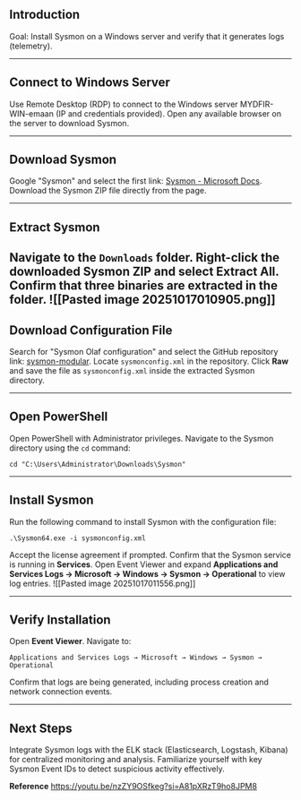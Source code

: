 ## Introduction

Goal: Install Sysmon on a Windows server and verify that it generates logs (telemetry).

---

## Connect to Windows Server

Use Remote Desktop (RDP) to connect to the Windows server MYDFIR-WIN-emaan (IP and credentials provided). Open any available browser on the server to download Sysmon.

---

## Download Sysmon

Google "Sysmon" and select the first link: [Sysmon - Microsoft Docs](https://learn.microsoft.com/en-us/sysinternals/downloads/sysmon). Download the Sysmon ZIP file directly from the page.

---

## Extract Sysmon

Navigate to the `Downloads` folder. Right-click the downloaded Sysmon ZIP and select **Extract All**. Confirm that three binaries are extracted in the folder.
![[Pasted image 20251017010905.png]]
---

## Download Configuration File

Search for "Sysmon Olaf configuration" and select the GitHub repository link: [sysmon-modular](https://github.com/olafhartong/sysmon-modular). Locate `sysmonconfig.xml` in the repository. Click **Raw** and save the file as `sysmonconfig.xml` inside the extracted Sysmon directory.

---

## Open PowerShell

Open PowerShell with Administrator privileges. Navigate to the Sysmon directory using the `cd` command:

`cd "C:\Users\Administrator\Downloads\Sysmon"`

---

## Install Sysmon

Run the following command to install Sysmon with the configuration file:

`.\Sysmon64.exe -i sysmonconfig.xml`

Accept the license agreement if prompted. Confirm that the Sysmon service is running in **Services**. Open Event Viewer and expand **Applications and Services Logs → Microsoft → Windows → Sysmon → Operational** to view log entries.
![[Pasted image 20251017011556.png]]

---

## Verify Installation

Open **Event Viewer**. Navigate to:

`Applications and Services Logs → Microsoft → Windows → Sysmon → Operational`

Confirm that logs are being generated, including process creation and network connection events.

---

## Next Steps

Integrate Sysmon logs with the ELK stack (Elasticsearch, Logstash, Kibana) for centralized monitoring and analysis. Familiarize yourself with key Sysmon Event IDs to detect suspicious activity effectively.


**Reference**
https://youtu.be/nzZY9OSfkeg?si=A81pXRzT9ho8JPM8